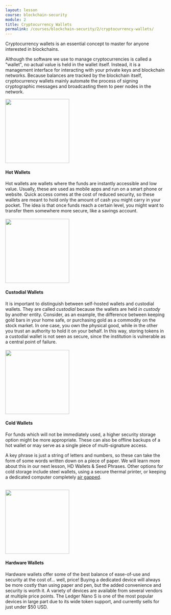 ```yaml
---
layout: lesson
course: blockchain-security
module: 2
title: Cryptocurrency Wallets
permalink: /courses/blockchain-security/2/cryptocurrency-wallets/
---
```

<span class="openingParagraph">Cryptocurrency wallets is an essential concept to master for anyone interested in blockchains.</span>

Although the software we use to manage cryptocurrencies is called a "wallet", no actual value is held in the wallet itself. Instead, it is a management interface for interacting with your private keys and blockchain networks. Because balances are tracked by the blockchain itself, cryptocurrency wallets mainly automate the process of signing cryptographic messages and broadcasting them to peer nodes in the network.
<div class="tealCallout">

<img class="size-full wp-image-11479 alignleft" src="https://theblockchaininstitute.org/wp-content/uploads/2019/02/Jaxx.png" alt="" width="200" height="200" />
<div class="textRight">
<h4>Hot Wallets</h4>
Hot wallets are wallets where the funds are instantly accessible and low value. Usually, these are used as mobile apps and run on a smart phone or website. Quick access comes at the cost of reduced security, so these wallets are meant to hold only the amount of cash you might carry in your pocket. The idea is that once funds reach a certain level, you might want to transfer them somewhere more secure, like a savings account.

</div>
</div>
&nbsp;
<div class="tealCallout">

<img class="wp-image-2427 alignleft" src="https://theblockchaininstitute.org/wp-content/uploads/2019/02/6C6694DB-99B9-42E5-8F4D-FD3777FC39A9-200x200.png" alt="" width="200" height="200" />
<div class="textRight">
<h4>Custodial Wallets</h4>
It is important to distinguish between self-hosted wallets and custodial wallets. They are called <em>custodial</em> because the wallets are held <em>in custody</em> by another entity. Consider, as an example, the difference between keeping gold bars in your home safe, or purchasing gold as a commodity on the stock market. In one case, you own the physical good, while in the other you trust an authority to hold it on your behalf. In this way, storing tokens in a custodial wallet is not seen as secure, since the institution is vulnerable as a central point of failure.

</div>
</div>
&nbsp;
<div class="tealCallout">

<img class="wp-image-2426 size-thumbnail alignleft" src="https://theblockchaininstitute.org/wp-content/uploads/2019/02/205E6B2A-F563-4400-8F6C-8C833CA82007-200x200.png" alt="" width="200" height="200" />
<div class="textRight">
<h4>Cold Wallets</h4>
For funds which will not be immediately used, a higher security storage option might be more appropriate. These can also be offline backups of a hot wallet or may serve as a single piece of multi-signature access.

A key phrase is just a string of letters and numbers, so these can take the form of some words written down on a piece of paper. We will learn more about this in our next lesson, HD Wallets &amp; Seed Phrases. Other options for cold storage include steel wallets, using a secure thermal printer, or keeping a dedicated computer completely <a href="https://en.wikipedia.org/wiki/Air_gap_%28networking%29">air gapped</a>.

</div>
</div>
&nbsp;
<div class="tealCallout">

<img class="wp-image-2425 size-thumbnail alignleft" src="https://theblockchaininstitute.org/wp-content/uploads/2019/02/9E1D71A1-A3CD-425E-8AD7-D24B51340AE5-200x200.png" alt="" width="200" height="200" />
<div class="textRight">
<h4>Hardware Wallets</h4>
Hardware wallets offer some of the best balance of ease-of-use and security at the cost of... well, price! Buying a dedicated device will always be more costly than using paper and pen, but the added convenience and security is worth it. A variety of devices are available from several vendors at multiple price points. The Ledger Nano S is one of the most popular devices in large part due to its wide token support, and currently sells for just under $50 USD. 

</div>
</div>
